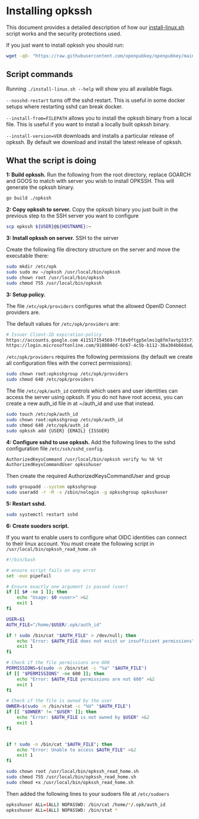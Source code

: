 
# Installing opkssh

This document provides a detailed description of how our [install-linux.sh](https://raw.githubusercontent.com/openpubkey/openpubkey/main/opkssh/scripts/install-linux.sh) script works and the security protections used.

If you just want to install opkssh you should run:

```bash
wget -qO- "https://raw.githubusercontent.com/openpubkey/openpubkey/main/opkssh/scripts/install-linux.sh" | sudo bash
```

## Script commands

Running `./install-linux.sh --help` will show you all available flags.

`--nosshd-restart` turns off the sshd restart. This is useful in some docker setups where restarting sshd can break docker.

`--install-from=FILEPATH` allows you to install the opkssh binary from a local file.
This is useful if you want to install a locally built opkssh binary.

`--install-version=VER` downloads and installs a particular release of opkssh. By default we download and install the latest release of opkssh.

## What the script is doing


**1: Build opkssh.** Run the following from the root directory, replace GOARCH and GOOS to match with server you wish to install OPKSSH. This will generate the opkssh binary.

```bash
go build ./opkssh
```

**2: Copy opkssh to server.** Copy the opkssh binary you just built in the previous step to the SSH server you want to configure

```bash
scp opkssh ${USER}@${HOSTNAME}:~
```

**3: Install opkssh on server.** SSH to the server

Create the following file directory structure on the server and move the executable there:

```bash
sudo mkdir /etc/opk
sudo sudo mv ~/opkssh /usr/local/bin/opkssh
sudo chown root /usr/local/bin/opkssh
sudo chmod 755 /usr/local/bin/opkssh
```

**3: Setup policy.**

The file `/etc/opk/providers` configures what the allowed OpenID Connect providers are.

The default values for `/etc/opk/providers` are:

```bash
# Issuer Client-ID expiration-policy 
https://accounts.google.com 411517154569-7f10v0ftgp5elms1q8fm7avtp33t7i7n.apps.googleusercontent.com 24h
https://login.microsoftonline.com/9188040d-6c67-4c5b-b112-36a304b66dad/v2.0 096ce0a3-5e72-4da8-9c86-12924b294a01 24h
```

`/etc/opk/providers` requires the following permissions (by default we create all configuration files with the correct permissions):

```bash
sudo chown root:opksshgroup /etc/opk/providers
sudo chmod 640 /etc/opk/providers
```

The file `/etc/opk/auth_id` controls which users and user identities can access the server using opkssh.
If you do not have root access, you can create a new auth_id file in at ~/auth_id and use that instead.

```bash
sudo touch /etc/opk/auth_id
sudo chown root:opksshgroup /etc/opk/auth_id
sudo chmod 640 /etc/opk/auth_id
sudo opkssh add {USER} {EMAIL} {ISSUER}
```

**4: Configure sshd to use opkssh.** Add the following lines to the sshd configuration file `/etc/ssh/sshd_config`.

```bash
AuthorizedKeysCommand /usr/local/bin/opkssh verify %u %k %t
AuthorizedKeysCommandUser opksshuser
```

Then create the required AuthorizedKeysCommandUser and group

```bash
sudo groupadd --system opksshgroup
sudo useradd -r -M -s /sbin/nologin -g opksshgroup opksshuser
```

**5: Restart sshd.**

```bash
sudo systemctl restart sshd
```

**6: Create suoders script.**

If you want to enable users to configure what OIDC identities can connect to their linux account.
You must create the following script in `/usr/local/bin/opkssh_read_home.sh`

```bash
#!/bin/bash

# ensure script fails on any error
set -euo pipefail

# Ensure exactly one argument is passed (user)
if [[ $# -ne 1 ]]; then
    echo "Usage: $0 <user>" >&2
    exit 1
fi

USER=$1
AUTH_FILE="/home/$USER/.opk/auth_id"

if ! sudo /bin/cat "$AUTH_FILE" > /dev/null; then
    echo "Error: $AUTH_FILE does not exist or insufficient permissions" >&2
    exit 1
fi

# Check if the file permissions are 600
PERMISSIONS=$(sudo -n /bin/stat -c "%a" "$AUTH_FILE")
if [[ "$PERMISSIONS" -ne 600 ]]; then
    echo "Error: $AUTH_FILE permissions are not 600" >&2
    exit 1
fi

# Check if the file is owned by the user
OWNER=$(sudo -n /bin/stat -c "%U" "$AUTH_FILE")
if [[ "$OWNER" != "$USER" ]]; then
    echo "Error: $AUTH_FILE is not owned by $USER" >&2
    exit 1
fi


if ! sudo -n /bin/cat "$AUTH_FILE"; then
    echo "Error: Unable to access $AUTH_FILE" >&2
    exit 1
fi
```

```bash
sudo chown root /usr/local/bin/opkssh_read_home.sh
sudo chmod 755 /usr/local/bin/opkssh_read_home.sh
sudo chmod +x /usr/local/bin/opkssh_read_home.sh
```

Then added the following lines to your sudoers file at `/etc/sudoers`

```bash
opksshuser ALL=(ALL) NOPASSWD: /bin/cat /home/*/.opk/auth_id
opksshuser ALL=(ALL) NOPASSWD: /bin/stat *
```
